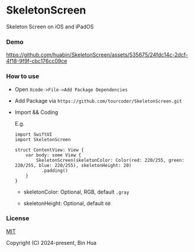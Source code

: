 # SkeletonScreen
Skeleton Screen on iOS and iPadOS

### Demo

https://github.com/huabin/SkeletonScreen/assets/535675/24fdc14c-2dcf-4f18-9f9f-cbc176cc09ce

### How to use

- Open `Xcode->File->Add Package Dependencies`

- Add Package via `https://github.com/tourcoder/SkeletonScreen.git`

- Import && Coding

  E.g.

  ```
  import SwiftUI
  import SkeletonScreen

  struct ContentView: View {
      var body: some View {
          SkeletonScreen(skeletonColor: Color(red: 220/255, green: 220/255, blue: 220/255), skeletonHeight: 20)
            .padding()
      }
  }
  ```

  - skeletonColor: Optional, RGB, default `.gray`

  - skeletonHeight: Optional, default `60`

### License

[MIT](LICENSE)

Copyright (C) 2024-present, Bin Hua
